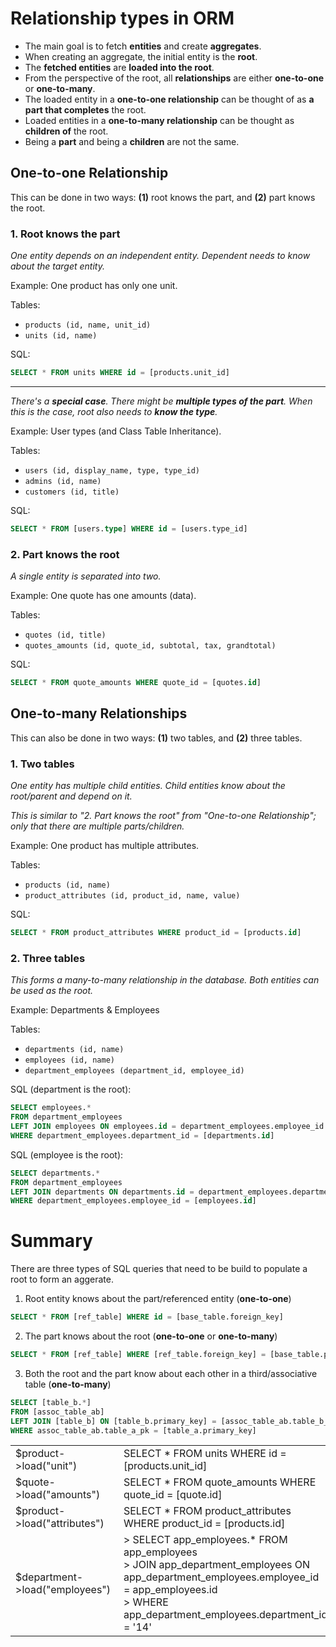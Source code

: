 # Relationship types in ORM

* The main goal is to fetch **entities** and create **aggregates**.
* When creating an aggregate, the initial entity is the **root**.
* The **fetched entities** are **loaded into the root**.
* From the perspective of the root, all **relationships** are either **one-to-one** or **one-to-many**.
* The loaded entity in a **one-to-one relationship** can be thought of as **a part that completes** the root.
* Loaded entities in a **one-to-many relationship** can be thought as **children of** the root.
* Being a **part** and being a **children** are not the same.

## One-to-one Relationship

This can be done in two ways: **(1)** root knows the part, and **(2)** part knows the root.

### 1. Root knows the part

*One entity depends on an independent entity. Dependent needs to know about the target entity.*

Example: One product has only one unit.

Tables:

* `products (id, name, unit_id)`
* `units (id, name)`

SQL:

```sql
SELECT * FROM units WHERE id = [products.unit_id]
```

---

*There's a **special case**. There might be **multiple types of the part**. When this is the case, root also needs to **know the type**.*

Example: User types (and Class Table Inheritance).

Tables:

* `users (id, display_name, type, type_id)`
* `admins (id, name)`
* `customers (id, title)`

SQL:

```sql
SELECT * FROM [users.type] WHERE id = [users.type_id]
```

### 2. Part knows the root

*A single entity is separated into two.*

Example: One quote has one amounts (data).

Tables:

* `quotes (id, title)`
* `quotes_amounts (id, quote_id, subtotal, tax, grandtotal)`

SQL:

```sql
SELECT * FROM quote_amounts WHERE quote_id = [quotes.id]
```

## One-to-many Relationships

This can also be done in two ways: **(1)** two tables, and **(2)** three tables.

### 1. Two tables

*One entity has multiple child entities. Child entities know about the root/parent and depend on it.*

*This is similar to "2. Part knows the root" from "One-to-one Relationship"; only that there are multiple parts/children.*

Example: One product has multiple attributes.

Tables:

* `products (id, name)`
* `product_attributes (id, product_id, name, value)`

SQL:

```sql
SELECT * FROM product_attributes WHERE product_id = [products.id]
```

### 2. Three tables

*This forms a many-to-many relationship in the database. Both entities can be used as the root.*

Example: Departments & Employees

Tables:

* `departments (id, name)`
* `employees (id, name)`
* `department_employees (department_id, employee_id)`

SQL (department is the root):

```sql
SELECT employees.*
FROM department_employees
LEFT JOIN employees ON employees.id = department_employees.employee_id
WHERE department_employees.department_id = [departments.id]
```

SQL (employee is the root):

```sql
SELECT departments.*
FROM department_employees
LEFT JOIN departments ON departments.id = department_employees.department_id
WHERE department_employees.employee_id = [employees.id]
```

# Summary

There are three types of SQL queries that need to be build to populate a root to form an aggerate.

1. Root entity knows about the part/referenced entity (**one-to-one**)

```sql
SELECT * FROM [ref_table] WHERE id = [base_table.foreign_key]
```

2. The part knows about the root (**one-to-one** or **one-to-many**)

```sql
SELECT * FROM [ref_table] WHERE [ref_table.foreign_key] = [base_table.primary_key]
```

3. Both the root and the part know about each other in a third/associative table (**one-to-many**)

```sql
SELECT [table_b.*]
FROM [assoc_table_ab]
LEFT JOIN [table_b] ON [table_b.primary_key] = [assoc_table_ab.table_b_pk]
WHERE assoc_table_ab.table_a_pk = [table_a.primary_key]
```

<table>
    <tr>
        <td>$product->load("unit")</td>
        <td>
        SELECT * FROM units WHERE id = [products.unit_id]
        </td>
    </tr>
    <tr>
        <td>$quote->load("amounts")</td>
        <td>
        SELECT * FROM quote_amounts WHERE quote_id = [quote.id]
        </td>
    </tr>
    <tr>
        <td>$product->load("attributes")</td>
        <td>
        SELECT * FROM product_attributes WHERE product_id = [products.id]
        </td>
    </tr>
    <tr>
        <td>$department->load("employees")</td>
        <td>
> SELECT app_employees.* FROM app_employees <br>
> JOIN app_department_employees ON app_department_employees.employee_id = app_employees.id <br>
> WHERE app_department_employees.department_id = '14'
        </td>
    </tr>
</table>




